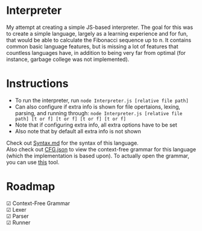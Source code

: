 # Interpreter
 My attempt at creating a simple JS-based interpreter. The goal for this was to create a simple language, largely as a learning experience and for fun, that would be able to calculate the Fibonacci sequence up to n. It contains common basic language features, but is missing a lot of features that countless languages have, in addition to being very far from optimal (for instance, garbage college was not implemented). 

# Instructions
- To run the interpreter, run `node Interpreter.js [relative file path]`
- Can also configure if extra info is shown for file opertaions, lexing, parsing, and running through: `node Interpreter.js [relative file path] [t or f] [t or f] [t or f] [t or f]`
- Note that if configuring extra info, all extra options have to be set
- Also note that by default all extra info is not shown

Check out [Syntax.md](Syntax.md) for the syntax of this language.\
Also check out [CFG.json](CFG.json) to view the context-free grammar for this language (which the implementation is based upon). To actually open the grammar, you can use [this](https://github.com/thereisatablehere/CFG_Planner) tool.

# Roadmap
&#9745; Context-Free Grammar\
&#9745; Lexer\
&#9745; Parser\
&#9745; Runner
